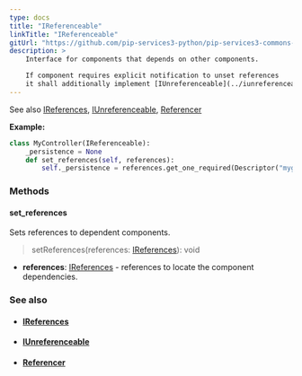 ```yaml
---
type: docs
title: "IReferenceable"
linkTitle: "IReferenceable"
gitUrl: "https://github.com/pip-services3-python/pip-services3-commons-python"
description: >
    Interface for components that depends on other components. 

    If component requires explicit notification to unset references
    it shall additionally implement [IUnreferenceable](../iunreferenceable) interface.
---
```


See also [IReferences](../ireferences), [IUnreferenceable](../iunreferenceable), [Referencer](../referencer)

**Example:**

```python
class MyController(IReferenceable):
    _persistence = None
    def set_references(self, references):
        self._persistence = references.get_one_required(Descriptor("mygroup", "persistence", "*", "*", "1.0"))

```

### Methods

#### set_references
Sets references to dependent components.

> setReferences(references: [IReferences](../ireferences)): void

- **references**: [IReferences](../ireferences) - references to locate the component dependencies. 



### See also
- #### [IReferences](../ireferences)
- #### [IUnreferenceable](../iunreferenceable)
- #### [Referencer](../referencer)